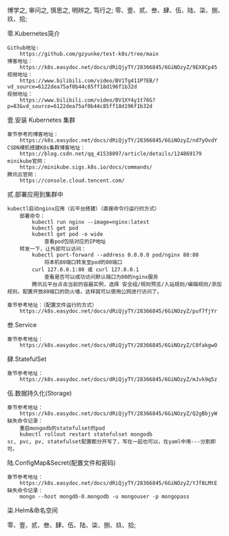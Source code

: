 博学之, 审问之, 慎思之, 明辨之, 笃行之;
零、壹、贰、叁、肆、伍、陆、柒、捌、玖、拾;







零.Kubernetes简介
    
    Github地址:
        https://github.com/gzyunke/test-k8s/tree/main
    博客地址：
        https://k8s.easydoc.net/docs/dRiQjyTY/28366845/6GiNOzyZ/9EX8Cp45
    视频地址：
        https://www.bilibili.com/video/BV1Tg411P7EB/?vd_source=6122dea75af0b44c85ff18d196f1b32d
    视频地址：
        https://www.bilibili.com/video/BV1XY4y1t76G?p=83&vd_source=6122dea75af0b44c85ff18d196f1b32d


壹.安装 Kubernetes 集群

    章节参考的博客地址：
        https://k8s.easydoc.net/docs/dRiQjyTY/28366845/6GiNOzyZ/nd7yOvdY
    CSDN裸机搭建K8s集群博客地址：
        https://blog.csdn.net/qq_41538097/article/details/124869179
    minikube官网：
        https://minikube.sigs.k8s.io/docs/commands/
    腾讯云官网：
        https://console.cloud.tencent.com/


贰.部署应用到集群中

    kubectl启动nginx应用（云平台搭建）（直接命令行运行的方式）
        部署命令：
            kubectl run nginx --image=nginx:latest
            kubectl get pod
            kubectl get pod -o wide
                查看pod包括对应的IP地址
        转发一下，让外部可以访问：
            kubectl port-forward --address 0.0.0.0 pod/nginx 80:80
                将本机80端口转发至pod的80端口
            curl 127.0.0.1:80 或 curl 127.0.0.1
                查看是否可以成功访问默认端口为80的nginx服务
            腾讯云平台点击当前的容器实例，选择 安全组/规则预览/入站规则/编辑规则/添加规则，配置开放80端口的防火墙，这样就可以使用公网进行访问了。
    
    章节参考地址：（配置文件运行的方式）
        https://k8s.easydoc.net/docs/dRiQjyTY/28366845/6GiNOzyZ/puf7fjYr


叁.Service
    
    章节参考地址：
        https://k8s.easydoc.net/docs/dRiQjyTY/28366845/6GiNOzyZ/C0fakgwO


肆.StatefulSet
    
    章节参考地址：
        https://k8s.easydoc.net/docs/dRiQjyTY/28366845/6GiNOzyZ/mJvk9q5z


伍.数据持久化(Storage)

    章节参考地址：
        https://k8s.easydoc.net/docs/dRiQjyTY/28366845/6GiNOzyZ/Q2gBbjyW
    缺失命令记录：
        重启mongodb的statefulset的pod
        kubectl rollout restart statefulset mongodb
    sc, pvc, pv, statefulset配置都分开写了，写在一起也可以，在yaml中用---分割即可。


陆.ConfigMap&Secret(配置文件和密码)

    章节参考地址：
        https://k8s.easydoc.net/docs/dRiQjyTY/28366845/6GiNOzyZ/YJf8LMtE
    缺失命令记录：
        mongo --host mongdb-0.mongodb -u mongouser -p mongopass

柒.Helm&命名空间
    
    
    






零、壹、贰、叁、肆、伍、陆、柒、捌、玖、拾;
